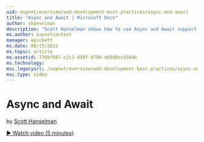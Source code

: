```yaml
---
uid: aspnet/overview/web-development-best-practices/async-and-await
title: "Async and Await | Microsoft Docs"
author: shanselman
description: "Scott Hanselman shows how to use Async and Await support in ASP.NET 4.5."
ms.author: aspnetcontent
manager: wpickett
ms.date: 08/15/2012
ms.topic: article
ms.assetid: 776bf687-c2c2-438f-8796-a93d0ccd164b
ms.technology: 
msc.legacyurl: /aspnet/overview/web-development-best-practices/async-and-await
msc.type: video
---
```

Async and Await
====================
by [Scott Hanselman](https://github.com/shanselman)

[&#9654; Watch video (5 minutes)](https://channel9.msdn.com/Blogs/ASP-NET-Site-Videos/async-and-await)
